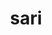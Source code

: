 ---
layout: smileys&emotion
title: sari
emoji: sari
permalink: 🥻.html
image: assets/img/3moji/sari.png
---